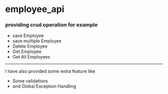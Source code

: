 # employee_api
### providing crud operation for example
* save  Employee
* save multiple Employee
* Delete Employee
* Get Employee
* Get All Employees
___
 I have also provided some extra feature like 
 * Some validations
 * and Global Exception Handling
